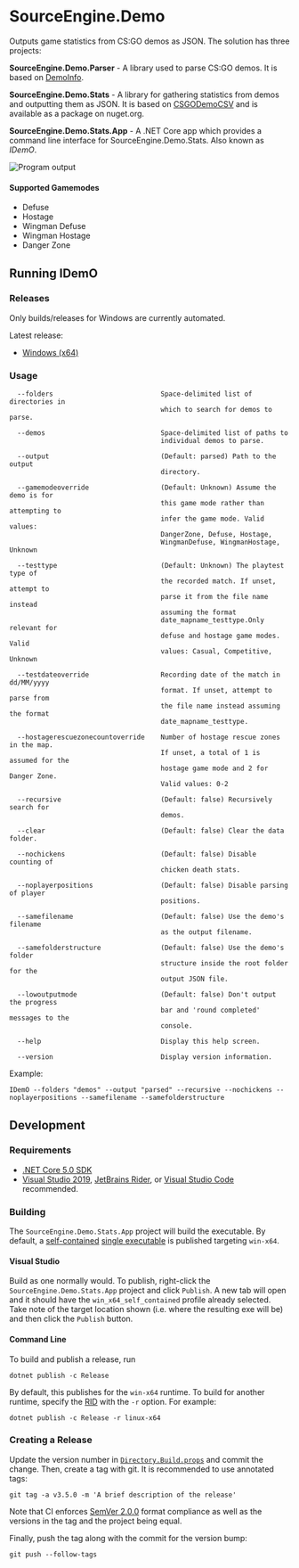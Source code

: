 # SourceEngine.Demo

Outputs game statistics from CS:GO demos as JSON. The solution has three projects:

**SourceEngine.Demo.Parser** - A library used to parse CS:GO demos. It is based on [DemoInfo][9].

**SourceEngine.Demo.Stats** - A library for gathering statistics from demos and outputting them as JSON. It is based on [CSGODemoCSV][12] and is available as a package on nuget.org.

**SourceEngine.Demo.Stats.App** - A .NET Core app which provides a command line interface for SourceEngine.Demo.Stats. Also known as _IDemO_.

![Program output](https://user-images.githubusercontent.com/1515135/115470721-9985c780-a1eb-11eb-8bb9-f2351c019c3c.png)

#### Supported Gamemodes

- Defuse
- Hostage
- Wingman Defuse
- Wingman Hostage
- Danger Zone

## Running IDemO

### Releases

Only builds/releases for Windows are currently automated.

Latest release:

* [Windows (x64)][1]

### Usage

```
  --folders                           Space-delimited list of directories in
                                      which to search for demos to parse.

  --demos                             Space-delimited list of paths to
                                      individual demos to parse.

  --output                            (Default: parsed) Path to the output
                                      directory.

  --gamemodeoverride                  (Default: Unknown) Assume the demo is for
                                      this game mode rather than attempting to
                                      infer the game mode. Valid values:
                                      DangerZone, Defuse, Hostage,
                                      WingmanDefuse, WingmanHostage, Unknown

  --testtype                          (Default: Unknown) The playtest type of
                                      the recorded match. If unset, attempt to
                                      parse it from the file name instead
                                      assuming the format
                                      date_mapname_testtype.Only relevant for
                                      defuse and hostage game modes. Valid
                                      values: Casual, Competitive, Unknown

  --testdateoverride                  Recording date of the match in dd/MM/yyyy
                                      format. If unset, attempt to parse from
                                      the file name instead assuming the format
                                      date_mapname_testtype.

  --hostagerescuezonecountoverride    Number of hostage rescue zones in the map.
                                      If unset, a total of 1 is assumed for the
                                      hostage game mode and 2 for Danger Zone.
                                      Valid values: 0-2

  --recursive                         (Default: false) Recursively search for
                                      demos.

  --clear                             (Default: false) Clear the data folder.

  --nochickens                        (Default: false) Disable counting of
                                      chicken death stats.

  --noplayerpositions                 (Default: false) Disable parsing of player
                                      positions.

  --samefilename                      (Default: false) Use the demo's filename
                                      as the output filename.

  --samefolderstructure               (Default: false) Use the demo's folder
                                      structure inside the root folder for the
                                      output JSON file.

  --lowoutputmode                     (Default: false) Don't output the progress
                                      bar and 'round completed' messages to the
                                      console.

  --help                              Display this help screen.

  --version                           Display version information.
```

Example:

```
IDemO --folders "demos" --output "parsed" --recursive --nochickens --noplayerpositions --samefilename --samefolderstructure
```

## Development

### Requirements

* [.NET Core 5.0 SDK][2]
* [Visual Studio 2019][3], [JetBrains Rider][4], or [Visual Studio Code][5] recommended.

### Building

The `SourceEngine.Demo.Stats.App` project will build the executable. By default, a [self-contained][6] [single executable][7] is published targeting `win-x64`.

#### Visual Studio

Build as one normally would. To publish, right-click the `SourceEngine.Demo.Stats.App` project and click `Publish`. A new tab will open and it should have the `win_x64_self_contained` profile already selected. Take note of the target location shown (i.e. where the resulting exe will be) and then click the `Publish` button.

#### Command Line

To build and publish a release, run

```
dotnet publish -c Release
```

By default, this publishes for the `win-x64` runtime. To build for another runtime, specify the [RID][8] with the `-r` option. For example:

```
dotnet publish -c Release -r linux-x64
```

### Creating a Release

Update the version number in [`Directory.Build.props`][10] and commit the change. Then, create a tag with git. It is recommended to use annotated tags:

```
git tag -a v3.5.0 -m 'A brief description of the release'
```

Note that CI enforces [SemVer 2.0.0][11] format compliance as well as the versions in the tag and the project being equal.

Finally, push the tag along with the commit for the version bump:

```
git push --follow-tags
```

[1]: https://github.com/source-engine-discord/SourceEngine.Demo/releases/latest/download/IDemO_win-x64.zip
[2]: https://dotnet.microsoft.com/download/dotnet/5.0
[3]: https://visualstudio.microsoft.com/
[4]: https://www.jetbrains.com/rider/
[5]: https://code.visualstudio.com/
[6]: https://docs.microsoft.com/en-us/dotnet/core/deploying/index#self-contained-deployments-scd
[7]: https://docs.microsoft.com/en-us/dotnet/core/whats-new/dotnet-core-3-0#single-file-executables
[8]: https://docs.microsoft.com/en-us/dotnet/core/rid-catalog
[9]: https://github.com/StatsHelix/demoinfo/
[10]: Directory.Build.props
[11]: https://semver.org/spec/v2.0.0.html
[12]: https://github.com/Terri00/CSGODemoCSV

